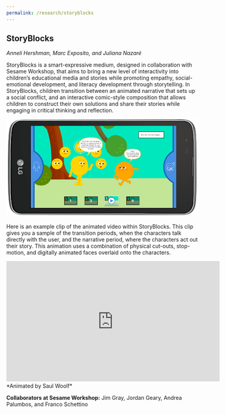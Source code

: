 ```yaml
---
permalink: /research/storyblocks
---
```


## StoryBlocks
*Anneli Hershman, Marc Exposito, and Juliana Nazaré*

StoryBlocks is a smart-expressive medium, designed in collaboration with Sesame Workshop, that aims to bring a new level of interactivity into children’s educational media and stories while promoting empathy, social-emotional development, and literacy development through storytelling. In StoryBlocks, children transition between an animated narrative that sets up a social conflict, and an interactive comic-style composition that allows children to construct their own solutions and share their stories while engaging in critical thinking and reflection. 

![StoryBlocks App](/images/projects/storyblocks/storyblocks.png)

Here is an example clip of the animated video within StoryBlocks. This clip gives you a sample of the transition periods, when the characters talk directly with the user, and the narrative period, where the characters act out their story. This animation uses a combination of physical cut-outs, stop-motion, and digitally animated faces overlaid onto the characters.​

<iframe width="560" height="315" src="https://www.youtube.com/embed/dkDadK2ctA0" frameborder="0" allowfullscreen></iframe>
*Animated by Saul Woolf*

__Collaborators at Sesame Workshop:__ Jim Gray, Jordan Geary, Andrea Palumbos, and Franco Schettino
